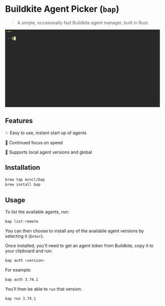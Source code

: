 # Buildkite Agent Picker (`bap`)
> A simple, occasionally fast Buildkite agent manager, built in Rust.

![bap demo](./images/demo.gif)

## Features
✨ Easy to use, instant start up of agents

🚀 Continued focus on speed

📁 Supports local agent versions and global

## Installation

```sh
brew tap mcncl/bap
brew install bap
```

## Usage

To list the available agents, run:

```sh
bap list-remote
```

You can then choose to install any of the available agent versions by selecting it (`Enter`).

Once installed, you'll need to get an agent token from Buildkite, copy it to your clipboard and run:

```sh
bap auth <version>
```

For example:

```sh
bap auth 3.74.1
```

You'll then be able to `run` that version:

```sh
bap run 3.74.1
```
